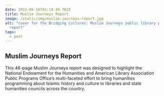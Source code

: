 ```yaml
---
date: 2022-06-16T01:14:49.782Z
title: Muslim Journeys Report
image: /static/img/muslim-journeys-report.jpg
alt: "cover for the Bridging Cultures: Muslim Journeys public library program
  report"
tags:
  - post
---
```

## Muslim Journeys Report

This 46-page Muslim Journeys report was designed to highlight the National Endowment for the Humanities and American Library Association Public Programs Office’s multi-faceted effort to bring humanities programming about Islamic history and culture to libraries and state humanities councils across the country.